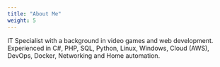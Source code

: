 ```yaml
---
title: "About Me"
weight: 5
---
```


IT Specialist with a background in video games and web development. Experienced in C#, PHP, SQL, Python, Linux, Windows, Cloud (AWS), DevOps, Docker, Networking and Home automation.
